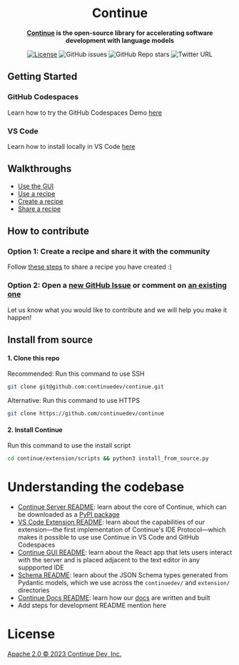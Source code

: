 <h1 align="center"> Continue </h1>

<div align="center">

**[Continue](https://continue.dev/docs) is the open-source library for accelerating software development with language models**

</div>

<div align="center">

[![License](https://img.shields.io/badge/License-Apache_2.0-blue.svg)](https://opensource.org/licenses/Apache-2.0)
![GitHub issues](https://img.shields.io/github/issues-raw/continuedev/continue)
![GitHub Repo stars](https://img.shields.io/github/stars/continuedev/continue?style=social)
![Twitter URL](https://img.shields.io/twitter/url?style=social&url=https%3A%2F%2Fgithub.com%2Fcontinuedev%2Fcontinue)

</div>

## Getting Started

### GitHub Codespaces

Learn how to try the GitHub Codespaces Demo [here](https://continue.dev/docs/getting-started)

### VS Code

Learn how to install locally in VS Code [here](https://continue.dev/docs/install)

## Walkthroughs

- [Use the GUI](https://continue.dev/docs/walkthroughs/use-the-gui.md)
- [Use a recipe](https://continue.dev/docs/walkthroughs/use-a-recipe.md)
- [Create a recipe](https://continue.dev/docs/walkthroughs/create-a-recipe.md)
- [Share a recipe](https://continue.dev/docs/walkthroughs/share-a-recipe.md)

## How to contribute

### Option 1: Create a recipe and share it with the community

Follow [these steps](https://continue.dev/docs/walkthroughs/share-a-recipe.md) to share a recipe you have created :)

### Option 2: Open a [new GitHub Issue](https://github.com/continuedev/continue/issues/new) or comment on [an existing one](https://github.com/continuedev/continue/issues)

Let us know what you would like to contribute and we will help you make it happen!

## Install from source

#### 1. Clone this repo

Recommended: Run this command to use SSH

```bash
git clone git@github.com:continuedev/continue.git
```

Alternative: Run this command to use HTTPS

```bash
git clone https://github.com/continuedev/continue
```

#### 2. Install Continue

Run this command to use the install script

```bash
cd continue/extension/scripts && python3 install_from_source.py
```

# Understanding the codebase

- [Continue Server README](./continuedev): learn about the core of Continue, which can be downloaded as a [PyPI package](https://pypi.org/project/continuedev/)
- [VS Code Extension README](./extension/src): learn about the capabilities of our extension—the first implementation of Continue's IDE Protocol—which makes it possible to use use Continue in VS Code and GitHub Codespaces
- [Continue GUI README](./extension/react-app/): learn about the React app that lets users interact with the server and is placed adjacent to the text editor in any suppported IDE
- [Schema README](./schema): learn about the JSON Schema types generated from Pydantic models, which we use across the `continuedev/` and `extension/` directories
- [Continue Docs README](./docs): learn how our [docs](https://continue.dev/docs) are written and built
- Add steps for development README mention here

# License

[Apache 2.0 © 2023 Continue Dev, Inc.](./LICENSE)
